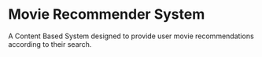 # Movie Recommender System
 A Content Based System designed to provide user movie recommendations according to their search.
